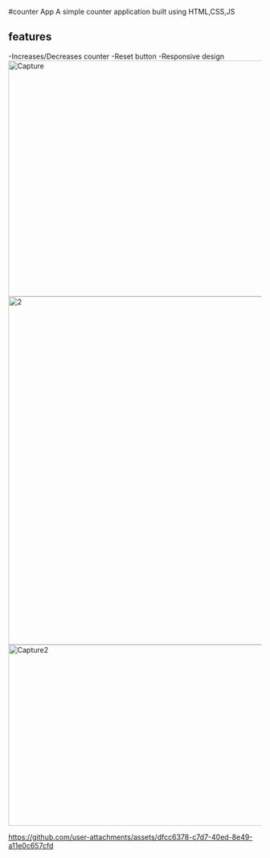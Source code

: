 #counter App
A simple counter application built using HTML,CSS,JS
## features
-Increases/Decreases counter
-Reset button 
-Responsive design
<img width="1063" height="469" alt="Capture" src="https://github.com/user-attachments/assets/b6936ffa-afec-45df-9ecc-2cf2f14b10c1" />
<img width="551" height="692" alt="2" src="https://github.com/user-attachments/assets/1b8e0de6-991e-4921-a288-ea522353399e" />
<img width="522" height="360" alt="Capture2" src="https://github.com/user-attachments/assets/95eca434-cc9b-437b-92c4-ab22bf28ca11" />


https://github.com/user-attachments/assets/dfcc6378-c7d7-40ed-8e49-a11e0c657cfd

